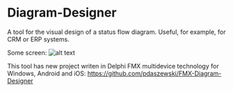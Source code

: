 # Diagram-Designer
A tool for the visual design of a status flow diagram.
Useful, for example, for CRM or ERP systems.

Some screen:
![alt text](https://github.com/pdaszewski/Diagram-Designer/blob/master/Screen.png)

This tool has new project writen in Delphi FMX multidevice technology for Windows, Android and iOS:
https://github.com/pdaszewski/FMX-Diagram-Designer
